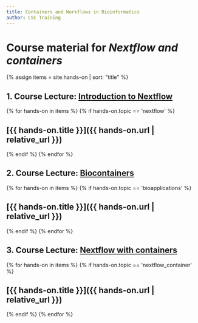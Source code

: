```yaml
---
title: Containers and Workflows in Bioinformatics
author: CSC Training
---
```


# Course material for _Nextflow and containers_ 

{% assign items = site.hands-on |  sort: "title" %}


## 1. Course Lecture: [Introduction to Nextflow](https://a3s.fi/CSC_training/Introduction_workflows.pdf)
{% for hands-on in items %}
{% if hands-on.topic == 'nextflow' %}
## [{{ hands-on.title }}]({{ hands-on.url | relative_url }})
{% endif %}
{% endfor %}

## 2. Course Lecture: [Biocontainers](https://a3s.fi/CSC_training/Biocontainers.pdf)
{% for hands-on in items %}
{% if hands-on.topic == 'bioapplications' %}
## [{{ hands-on.title }}]({{ hands-on.url | relative_url }})
{% endif %}
{% endfor %}

## 3. Course Lecture: [Nextflow with containers](https://a3s.fi/CSC_training/Workflows_singularity_containers.pdf)

{% for hands-on in items %}
{% if hands-on.topic == 'nextflow_container' %}
## [{{ hands-on.title }}]({{ hands-on.url | relative_url }})
{% endif %}
{% endfor %}

   
